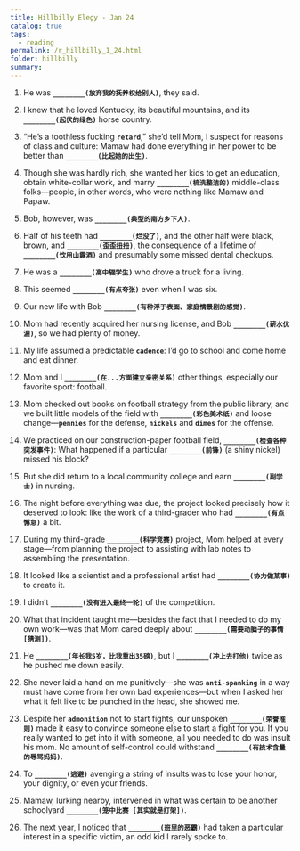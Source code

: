 ```yaml
---
title: Hillbilly Elegy - Jan 24
catalog: true
tags: 
  - reading
permalink: /r_hillbilly_1_24.html
folder: hillbilly
summary: 
---
```



1.  He was <b data-toggle="tooltip" data-original-title="{{site.data.answers.hill_d_5_a1}}">`________(放弃我的抚养权给别人)`</b>, they said.

2.  I knew that he loved Kentucky, its beautiful mountains, and its <b data-toggle="tooltip" data-original-title="{{site.data.answers.hill_d_5_b1}}">`________(起伏的绿色)`</b> horse country. 

3.  “He’s a toothless fucking <b data-toggle="tooltip" data-original-title="{{site.data.glossary.retard}}">`retard`</b>,” she’d tell Mom, I suspect for reasons of class and culture: Mamaw had done everything in her power to be better than <b data-toggle="tooltip" data-original-title="{{site.data.answers.hill_d_5_c1}}">`________(比起她的出生)`</b>.

4.  Though she was hardly rich, she wanted her kids to get an education, obtain white-collar work, and marry <b data-toggle="tooltip" data-original-title="{{site.data.answers.hill_d_5_d1}}">`________(梳洗整洁的)`</b> middle-class folks—people, in other words, who were nothing like Mamaw and Papaw.

5.  Bob, however, was <b data-toggle="tooltip" data-original-title="{{site.data.answers.hill_d_5_e1}}">`________(典型的南方乡下人)`</b>. 

6.  Half of his teeth had <b data-toggle="tooltip" data-original-title="{{site.data.answers.hill_d_5_f1}}">`________(烂没了)`</b>, and the other half were black, brown, and <b data-toggle="tooltip" data-original-title="{{site.data.answers.hill_d_5_f2}}">`________(歪歪扭扭)`</b>, the consequence of a lifetime of <b data-toggle="tooltip" data-original-title="{{site.data.answers.hill_d_5_f3}}">`________(饮用山露酒)`</b> and presumably some missed dental checkups.

7.  He was a <b data-toggle="tooltip" data-original-title="{{site.data.answers.hill_d_5_g1}}">`________(高中辍学生)`</b> who drove a truck for a living.

8.  This seemed <b data-toggle="tooltip" data-original-title="{{site.data.answers.hill_d_5_h1}}">`________(有点夸张)`</b> even when I was six.

9.  Our new life with Bob <b data-toggle="tooltip" data-original-title="{{site.data.answers.hill_d_5_i1}}">`________(有种浮于表面、家庭情景剧的感觉)`</b>.

10.  Mom had recently acquired her nursing license, and Bob <b data-toggle="tooltip" data-original-title="{{site.data.answers.hill_d_5_j1}}">`________(薪水优渥)`</b>, so we had plenty of money.

11.  My life assumed a predictable <b data-toggle="tooltip" data-original-title="{{site.data.glossary.cadence}}">`cadence`</b>: I’d go to school and come home and eat dinner. 

12.  Mom and I <b data-toggle="tooltip" data-original-title="{{site.data.answers.hill_d_5_l1}}">`________(在...方面建立亲密关系)`</b> other things, especially our favorite sport: football.

13.  Mom checked out books on football strategy from the public library, and we built little models of the field with <b data-toggle="tooltip" data-original-title="{{site.data.answers.hill_d_5_m1}}">`________(彩色美术纸)`</b> and loose change—<b data-toggle="tooltip" data-original-title="{{site.data.glossary.pennies}}">`pennies`</b> for the defense, <b data-toggle="tooltip" data-original-title="{{site.data.glossary.nickels}}">`nickels`</b> and <b data-toggle="tooltip" data-original-title="{{site.data.glossary.dimes}}">`dimes`</b> for the offense.

14.  We practiced on our construction-paper football field, <b data-toggle="tooltip" data-original-title="{{site.data.answers.hill_d_5_n1}}">`________(检查各种突发事件)`</b>: What happened if a particular <b data-toggle="tooltip" data-original-title="{{site.data.answers.hill_d_5_n2}}">`________(前锋)`</b> (a shiny nickel) missed his block?

15.  But she did return to a local community college and earn <b data-toggle="tooltip" data-original-title="{{site.data.answers.hill_d_5_o1}}">`________(副学士)`</b> in nursing.

16.  The night before everything was due, the project looked precisely how it deserved to look: like the work of a third-grader who had <b data-toggle="tooltip" data-original-title="{{site.data.answers.hill_d_5_p1}}">`________(有点懈怠)`</b> a bit.

17.  During my third-grade <b data-toggle="tooltip" data-original-title="{{site.data.answers.hill_d_5_q1}}">`________(科学竞赛)`</b> project, Mom helped at every stage—from planning the project to assisting with lab notes to assembling the presentation.

18.  It looked like a scientist and a professional artist had <b data-toggle="tooltip" data-original-title="{{site.data.answers.hill_d_5_r1}}">`________(协力做某事)`</b> to create it.

19.  I didn’t <b data-toggle="tooltip" data-original-title="{{site.data.answers.hill_d_5_s1}}">`________(没有进入最终一轮)`</b> of the competition.

20.  What that incident taught me—besides the fact that I needed to do my own work—was that Mom cared deeply about <b data-toggle="tooltip" data-original-title="{{site.data.answers.hill_d_5_t1}}">`________(需要动脑子的事情[猜测])`</b>.

21.  He <b data-toggle="tooltip" data-original-title="{{site.data.answers.hill_d_5_u1}}">`________(年长我5岁，比我重出35磅)`</b>, but I <b data-toggle="tooltip" data-original-title="{{site.data.answers.hill_d_5_u2}}">`________(冲上去打他)`</b> twice as he pushed me down easily.

22.  She never laid a hand on me punitively—she was <b data-toggle="tooltip" data-original-title="{{site.data.glossary.anti-spanking}}">`anti-spanking`</b> in a way must have come from her own bad experiences—but when I asked her what it felt like to be punched in the head, she showed me.

23.  Despite her <b data-toggle="tooltip" data-original-title="{{site.data.glossary.admonition}}">`admonition`</b> not to start fights, our unspoken <b data-toggle="tooltip" data-original-title="{{site.data.answers.hill_d_5_w1}}">`________(荣誉准则)`</b> made it easy to convince someone else to start a fight for you. If you really wanted to get into it with someone, all you needed to do was insult his mom. No amount of self-control could withstand <b data-toggle="tooltip" data-original-title="{{site.data.answers.hill_d_5_w2}}">`________(有技术含量的辱骂妈妈)`</b>.

24.  To <b data-toggle="tooltip" data-original-title="{{site.data.answers.hill_d_5_x1}}">`________(逃避)`</b> avenging a string of insults was to lose your honor, your dignity, or even your friends.

25.  Mamaw, lurking nearby, intervened in what was certain to be another schoolyard <b data-toggle="tooltip" data-original-title="{{site.data.answers.hill_d_5_y1}}">`________(笼中比赛 [其实就是打架])`</b>.

26.  The next year, I noticed that <b data-toggle="tooltip" data-original-title="{{site.data.answers.hill_d_5_z1}}">`________(班里的恶霸)`</b> had taken a particular interest in a specific victim, an odd kid I rarely spoke to.